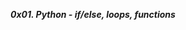 **_0x01. Python - if/else, loops, functions_**

<p><img src="https://s3.amazonaws.com/intranet-projects-files/holbertonschool-higher-level_programming+/233/code.png" alt="" style=""></p>
